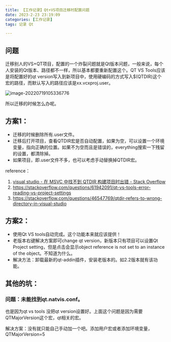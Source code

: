 ```yaml
---
title: 【工作记录】Qt+VS项目迁移时配置问题
date: 2023-2-23 23:19:09
categories: [工作记录]
tags: 记录 Qt

---
```


## 问题

迁移别人的VS+QT项目，配置的一个炸裂问题就是Qt版本问题，一般来说，每个人安装的Qt版本、路径都不一样，所以基本都要重新配置这个。QT VS Tools应该是将配置好的qt version写入到新项目中，使用硬编码的方式写入$(QTDIR)这个宏的路径，而默认写入的路径应该是xx.vcxproj.user。

![image-20220719105336776](https://picbed.olimi.icu//img/image-20220719105336776.png)

所以迁移的时候怎么办呢。

## 方案1：

- 迁移的时候删除所有.user文件。
- 迁移后打开项目，查看QTDIR宏是否自动配置，如果为空，可以设置一个环境变量，指向正确的位置。如果不为空而且是错误的，everything搜索一下残留的设置，都清除掉。
- 如果项目，即.user文件不多，也可以考虑手动替换掉QTDIR宏。

reference：

1. [visual studio - 在 MSVC 中找不到 QTDIR 构建项目时出错 - Stack Overflow](https://stackoverflow.com/questions/2139495/qtdir-not-found-error-building-project-in-msvc#11388901)
2. https://stackoverflow.com/questions/61942091/qt-vs-tools-error-reading-vs-project-settings
3. https://stackoverflow.com/questions/46547769/qtdir-refers-to-wrong-directory-in-visual-studio

## 方案2：

- 使用Qt VS tools自动完成。这个功能本来就应该提供！
- 老版本右键解决方案即可change qt version，新版本只有项目可以设置Qt Project setting，但是点击会显示object reference is not set to an instance of the object。不知道为什么。
- 解决方法：卸载最新的qt-addin插件，安装老版本的。如2.2版本就有该功能。



## 其他的坑：

### 问题：未能找到qt.natvis.conf。

也是因为qt vs tools 没把qt version设置好。上面这个问题是因为需要QTMajorVersion这个宏，qt相关的宏。

解决方案：没有就只能自己手动加一个吧。添加用户宏或者添加环境变量，QTMajorVersion=5